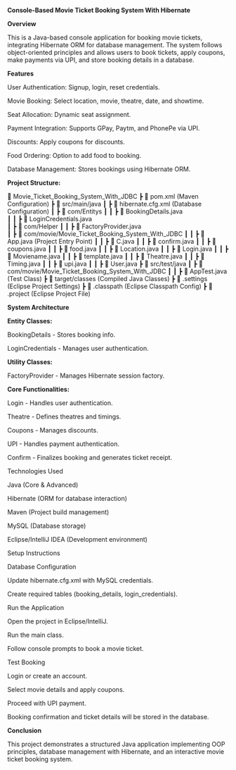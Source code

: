 **Console-Based Movie Ticket Booking System With Hibernate**

**Overview**

This is a Java-based console application for booking movie tickets, integrating Hibernate ORM for database management. The system follows object-oriented principles and allows users to book tickets, apply coupons, make payments via UPI, and store booking details in a database.

**Features**

User Authentication: Signup, login, reset credentials.

Movie Booking: Select location, movie, theatre, date, and showtime.

Seat Allocation: Dynamic seat assignment.

Payment Integration: Supports GPay, Paytm, and PhonePe via UPI.

Discounts: Apply coupons for discounts.

Food Ordering: Option to add food to booking.

Database Management: Stores bookings using Hibernate ORM.

**Project Structure:**

📂 Movie_Ticket_Booking_System_With_JDBC
 ┣ 📜 pom.xml  (Maven Configuration)
 ┣ 📂 src/main/java
 ┃ ┣ 📜 hibernate.cfg.xml  (Database Configuration)
 ┃ ┣ 📂 com/Entitys
 ┃ ┃ ┣ 📜 BookingDetails.java  
 ┃ ┃ ┣ 📜 LoginCredentials.java  
 ┃ ┣ 📂 com/Helper
 ┃ ┃ ┣ 📜 FactoryProvider.java  
 ┃ ┣ 📂 com/movie/Movie_Ticket_Booking_System_With_JDBC
 ┃ ┃ ┣ 📜 App.java  (Project Entry Point)
 ┃ ┃ ┣ 📜 C.java
 ┃ ┃ ┣ 📜 confirm.java
 ┃ ┃ ┣ 📜 coupons.java
 ┃ ┃ ┣ 📜 food.java
 ┃ ┃ ┣ 📜 Location.java
 ┃ ┃ ┣ 📜 Login.java
 ┃ ┃ ┣ 📜 Moviename.java
 ┃ ┃ ┣ 📜 template.java
 ┃ ┃ ┣ 📜 Theatre.java
 ┃ ┃ ┣ 📜 Timing.java
 ┃ ┃ ┣ 📜 upi.java
 ┃ ┃ ┣ 📜 User.java
 ┣ 📂 src/test/java
 ┃ ┣ 📂 com/movie/Movie_Ticket_Booking_System_With_JDBC
 ┃ ┃ ┣ 📜 AppTest.java  (Test Class)
 ┣ 📂 target/classes (Compiled Java Classes)
 ┣ 📂 .settings  (Eclipse Project Settings)
 ┣ 📜 .classpath  (Eclipse Classpath Config)
 ┣ 📜 .project  (Eclipse Project File)


**System Architecture**

**Entity Classes:**

BookingDetails - Stores booking info.

LoginCredentials - Manages user authentication.

**Utility Classes:**

FactoryProvider - Manages Hibernate session factory.

**Core Functionalities:**

Login - Handles user authentication.

Theatre - Defines theatres and timings.

Coupons - Manages discounts.

UPI - Handles payment authentication.

Confirm - Finalizes booking and generates ticket receipt.

Technologies Used

Java (Core & Advanced)

Hibernate (ORM for database interaction)

Maven (Project build management)

MySQL (Database storage)

Eclipse/IntelliJ IDEA (Development environment)

Setup Instructions

Database Configuration

Update hibernate.cfg.xml with MySQL credentials.

Create required tables (booking_details, login_credentials).

Run the Application

Open the project in Eclipse/IntelliJ.

Run the main class.

Follow console prompts to book a movie ticket.

Test Booking

Login or create an account.

Select movie details and apply coupons.

Proceed with UPI payment.

Booking confirmation and ticket details will be stored in the database.

**Conclusion**

This project demonstrates a structured Java application implementing OOP principles, database management with Hibernate, and an interactive movie ticket booking system.

